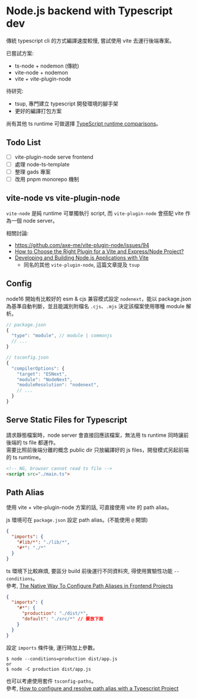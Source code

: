 # Node.js backend with Typescript dev

傳統 typescript cli 的方式編譯速度較慢, 嘗試使用 vite 去運行後端專案。

已嘗試方案:
- ts-node + nodemon (傳統)
- vite-node + nodemon
- vite + vite-plugin-node

待研究:
- tsup, 專門建立 typescript 開發環境的腳手架
- 更好的編譯打包方案

尚有其他 ts runtime 可做選擇 [TypeScript runtime comparisons](https://github.com/privatenumber/ts-runtime-comparison)。

## Todo List

- [ ] vite-plugin-node serve frontend
- [ ] 處理 node-ts-template
- [ ] 整理 gads 專案
- [ ] 改用 pnpm monorepo 機制

## vite-node vs vite-plugin-node

`vite-node` 是純 runtime 可單獨執行 script, 而 `vite-plugin-node` 會搭配 vite 作為一個 node server。

相關討論:
- https://github.com/axe-me/vite-plugin-node/issues/94
- [How to Choose the Right Plugin for a Vite and Express/Node Project?](https://stackoverflow.com/questions/77124072/how-to-choose-the-right-plugin-for-a-vite-and-express-node-project)
- [Developing and Building Node.js Applications with Vite](https://dev.to/rxliuli/developing-and-building-nodejs-applications-with-vite-311n)
  - 同名的其他 `vite-plugin-node`, 這篇文章提及 `tsup`

## Config

node16 開始有比較好的 esm & cjs 兼容模式設定 `nodenext`，能以 package.json 為基準自動判斷，並且能識別附檔名 `.cjs`、`.mjs` 決定該檔案使用哪種 module 解析。

```js
// package.json
{
  "type": "module", // module | commonjs
  // ...
}
```

```js
// tsconfig.json
{
  "compilerOptions": {
    "target": "ESNext",
    "module": "NodeNext",
    "moduleResolution": "nodenext",
    // ...
  }
}
```

## Serve Static Files for Typescript

請求靜態檔案時，node server 會直接回應該檔案，無法用 ts runtime 同時讓前後端的 ts file 都運作。<br />
需要比照前後端分離的概念 public dir 只放編譯好的 js files，開發模式另起前端的 ts rumtime。

```html
<!-- NG, browser cannot read ts file -->
<script src="./main.ts">
```

## Path Alias

使用 vite + vite-plugin-node 方案的話, 可直接使用 vite 的 path alias。<br/>

js 環境可在 `package.json` 設定 path alias。(不能使用 `@` 開頭)

```json
{
  "imports": {
    "#lib/*": "./lib/*",
    "#*": "./*"
  }
}
```

ts 環境下比較麻煩, 要區分 build 前後運行不同資料夾, 得使用實驗性功能 `--conditions`。<br/>
參考, [The Native Way To Configure Path Aliases in Frontend Projects](https://betterprogramming.pub/the-native-way-to-configure-path-aliases-in-frontend-projects-5db70f19a6e0)

```json
{
  "imports": {
    "#*": {
      "production": "./dist/*",
      "default": "./src/*" // 要放下面
    }
  }
}
```

設定 `imports` 條件後, 運行時加上參數。

```shell
$ node --conditions=production dist/app.js
or
$ node -C production dist/app.js
```

也可以考慮使用套件 `tsconfig-paths`。<br/>
參考, [How to configure and resolve path alias with a Typescript Project](https://plusreturn.com/blog/how-to-configure-and-resolve-path-alias-with-a-typescript-project/)
